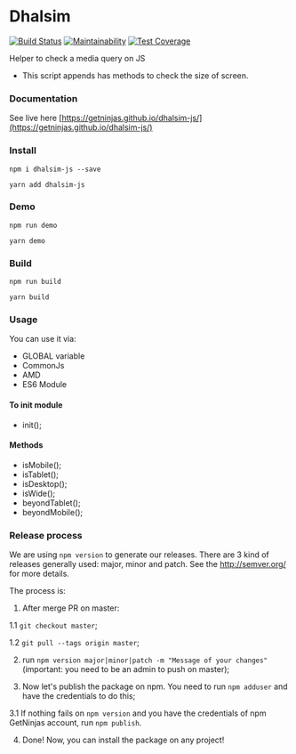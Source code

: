 # Dhalsim
[![Build Status](https://semaphoreci.com/api/v1/iondrimba/dhalsim-js-2/branches/master/badge.svg)](https://semaphoreci.com/iondrimba/dhalsim-js-2)
[![Maintainability](https://api.codeclimate.com/v1/badges/fd960e86c8b6aaf6b6d7/maintainability)](https://codeclimate.com/github/getninjas/dhalsim-js/maintainability)
[![Test Coverage](https://api.codeclimate.com/v1/badges/fd960e86c8b6aaf6b6d7/test_coverage)](https://codeclimate.com/github/getninjas/dhalsim-js/test_coverage)

Helper to check a media query on JS
* This script appends has methods to check the size of screen.

### Documentation

See live here [https://getninjas.github.io/dhalsim-js/](https://getninjas.github.io/dhalsim-js/)

### Install

`npm i dhalsim-js --save`

`yarn add dhalsim-js`

### Demo

`npm run demo`

`yarn demo`

### Build

`npm run build`

`yarn build`


### Usage

You can use it via:
* GLOBAL variable
* CommonJs
* AMD
* ES6 Module

#### To init module
* init();

#### Methods
* isMobile();
* isTablet();
* isDesktop();
* isWide();
* beyondTablet();
* beyondMobile();

### Release process
We are using `npm version` to generate our releases. There are 3 kind of releases generally used: major, minor and patch. See the http://semver.org/ for more details.

The process is:

1. After merge PR on master:

  1.1 `git checkout master`;

  1.2 `git pull --tags origin master`;

2. run `npm version major|minor|patch -m "Message of your changes"` (important: you need to be an admin to push on master);

3. Now let's publish the package on npm. You need to run `npm adduser` and have the credentials to do this;

  3.1 If nothing fails on `npm version` and you have the credentials of npm GetNinjas account, run `npm publish`.

4. Done! Now, you can install the package on any project!
